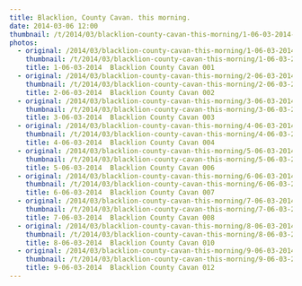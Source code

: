 ```yaml
---
title: Blacklion, County Cavan. this morning.
date: 2014-03-06 12:00
thumbnail: /t/2014/03/blacklion-county-cavan-this-morning/1-06-03-2014-blacklion-county-cavan-001.jpg
photos:
  - original: /2014/03/blacklion-county-cavan-this-morning/1-06-03-2014-blacklion-county-cavan-001.jpg
    thumbnail: /t/2014/03/blacklion-county-cavan-this-morning/1-06-03-2014-blacklion-county-cavan-001.jpg
    title: 1-06-03-2014  Blacklion County Cavan 001
  - original: /2014/03/blacklion-county-cavan-this-morning/2-06-03-2014-blacklion-county-cavan-002.jpg
    thumbnail: /t/2014/03/blacklion-county-cavan-this-morning/2-06-03-2014-blacklion-county-cavan-002.jpg
    title: 2-06-03-2014  Blacklion County Cavan 002
  - original: /2014/03/blacklion-county-cavan-this-morning/3-06-03-2014-blacklion-county-cavan-003.jpg
    thumbnail: /t/2014/03/blacklion-county-cavan-this-morning/3-06-03-2014-blacklion-county-cavan-003.jpg
    title: 3-06-03-2014  Blacklion County Cavan 003
  - original: /2014/03/blacklion-county-cavan-this-morning/4-06-03-2014-blacklion-county-cavan-004.jpg
    thumbnail: /t/2014/03/blacklion-county-cavan-this-morning/4-06-03-2014-blacklion-county-cavan-004.jpg
    title: 4-06-03-2014  Blacklion County Cavan 004
  - original: /2014/03/blacklion-county-cavan-this-morning/5-06-03-2014-blacklion-county-cavan-006.jpg
    thumbnail: /t/2014/03/blacklion-county-cavan-this-morning/5-06-03-2014-blacklion-county-cavan-006.jpg
    title: 5-06-03-2014  Blacklion County Cavan 006
  - original: /2014/03/blacklion-county-cavan-this-morning/6-06-03-2014-blacklion-county-cavan-007.jpg
    thumbnail: /t/2014/03/blacklion-county-cavan-this-morning/6-06-03-2014-blacklion-county-cavan-007.jpg
    title: 6-06-03-2014  Blacklion County Cavan 007
  - original: /2014/03/blacklion-county-cavan-this-morning/7-06-03-2014-blacklion-county-cavan-008.jpg
    thumbnail: /t/2014/03/blacklion-county-cavan-this-morning/7-06-03-2014-blacklion-county-cavan-008.jpg
    title: 7-06-03-2014  Blacklion County Cavan 008
  - original: /2014/03/blacklion-county-cavan-this-morning/8-06-03-2014-blacklion-county-cavan-010.jpg
    thumbnail: /t/2014/03/blacklion-county-cavan-this-morning/8-06-03-2014-blacklion-county-cavan-010.jpg
    title: 8-06-03-2014  Blacklion County Cavan 010
  - original: /2014/03/blacklion-county-cavan-this-morning/9-06-03-2014-blacklion-county-cavan-012.jpg
    thumbnail: /t/2014/03/blacklion-county-cavan-this-morning/9-06-03-2014-blacklion-county-cavan-012.jpg
    title: 9-06-03-2014  Blacklion County Cavan 012
---
```

